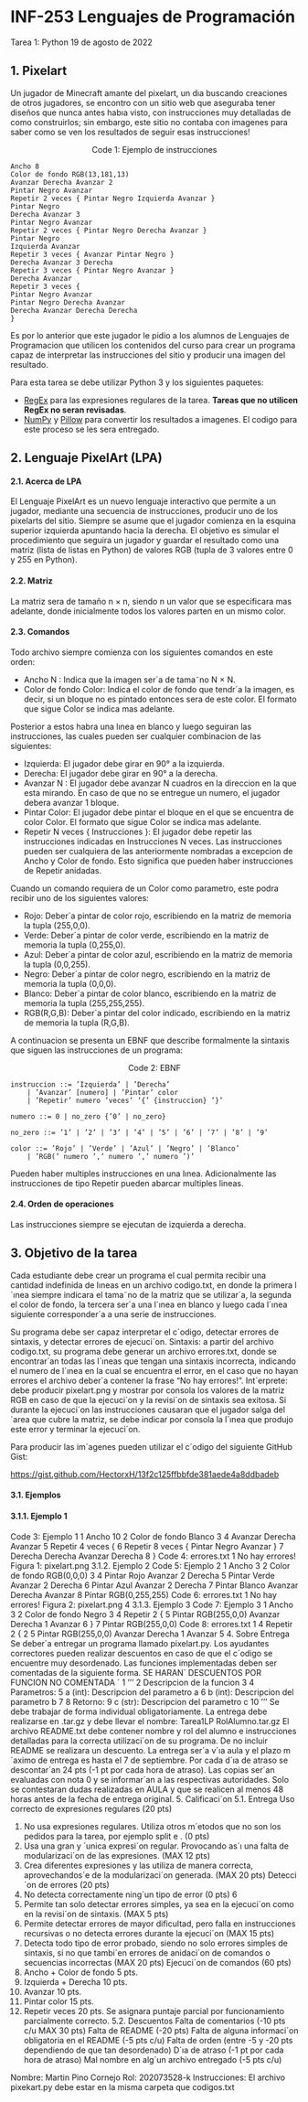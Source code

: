 # INF-253 Lenguajes de Programación



Tarea 1: Python  19 de agosto de 2022
## 1. Pixelart
Un jugador de Minecraft amante del pixelart, un dıa buscando creaciones de otros jugadores, se encontro con un sitio web que aseguraba tener diseños que nunca antes habıa visto, con instrucciones muy detalladas de como construirlos; sin embargo, este sitio no contaba con imagenes para saber como se ven los resultados de seguir esas instrucciones!
<p align="center">Code 1: Ejemplo de instrucciones</p>

~~~
Ancho 8
Color de fondo RGB(13,181,13)
Avanzar Derecha Avanzar 2
Pintar Negro Avanzar
Repetir 2 veces { Pintar Negro Izquierda Avanzar }
Pintar Negro
Derecha Avanzar 3
Pintar Negro Avanzar
Repetir 2 veces { Pintar Negro Derecha Avanzar }
Pintar Negro
Izquierda Avanzar
Repetir 3 veces { Avanzar Pintar Negro }
Derecha Avanzar 3 Derecha
Repetir 3 veces { Pintar Negro Avanzar }
Derecha Avanzar
Repetir 3 veces {
Pintar Negro Avanzar
Pintar Negro Derecha Avanzar
Derecha Avanzar Derecha Derecha
}
~~~

Es por lo anterior que este jugador le pidio a los alumnos de Lenguajes de Programacion que utilicen los contenidos del curso para crear un programa capaz de interpretar las instrucciones del sitio y producir una imagen del resultado.

Para esta tarea se debe utilizar Python 3 y los siguientes paquetes:
- [RegEx](https://docs.python.org/3/library/re.html) para las expresiones regulares de la tarea. **Tareas que no utilicen RegEx no seran revisadas**.
- [NumPy](https://numpy.org) y [Pillow](https://python-pillow.org) para convertir los resultados a imagenes. El codigo para este proceso se les sera entregado.

## 2. Lenguaje PixelArt (LPA)

#### 2.1. Acerca de LPA

El Lenguaje PixelArt es un nuevo lenguaje interactivo que permite a un jugador, mediante una secuencia de instrucciones, producir uno de los pixelarts del sitio. Siempre se asume que el jugador comienza en la esquina superior izquierda apuntando hacia la derecha. El objetivo es simular el procedimiento que seguira un jugador y guardar el resultado como una matriz (lista de listas en Python) de valores RGB (tupla de 3 valores entre 0 y 255 en Python).

#### 2.2. Matriz

La matriz sera de tamaño n × n, siendo n un valor que se especificara mas adelante, donde inicialmente todos los valores parten en un mismo color.

#### 2.3. Comandos

Todo archivo siempre comienza con los siguientes comandos en este orden:
- Ancho N : Indica que la imagen ser´a de tama˜no N × N.
- Color de fondo Color: Indica el color de fondo que tendr´a la imagen, es decir, si un bloque no es pintado entonces sera de este color. El formato que sigue Color se indica mas adelante.

Posterior a estos habra una lınea en blanco y luego seguiran las instrucciones, las cuales pueden ser cualquier combinacion de las siguientes:
- Izquierda: El jugador debe girar en 90° a la izquierda.
- Derecha: El jugador debe girar en 90° a la derecha.
- Avanzar N : El jugador debe avanzar N cuadros en la direccion en la que esta mirando. En caso de que no se entregue un numero, el jugador debera avanzar 1 bloque.
- Pintar Color: El jugador debe pintar el bloque en el que se encuentra de color Color. El formato que sigue Color se indica mas adelante.
- Repetir N veces { Instrucciones }: El jugador debe repetir las instrucciones indicadas en Instrucciones N veces. Las instrucciones pueden ser cualquiera de las anteriormente nombradas a excepcion de Ancho y Color de fondo. Esto significa que pueden haber instrucciones de Repetir anidadas.

Cuando un comando requiera de un Color como parametro, este podra recibir uno de los siguientes valores:

- Rojo: Deber´a pintar de color rojo, escribiendo en la matriz de memoria la tupla (255,0,0).
- Verde: Deber´a pintar de color verde, escribiendo en la matriz de memoria la tupla (0,255,0).
- Azul: Deber´a pintar de color azul, escribiendo en la matriz de memoria la tupla (0,0,255).
- Negro: Deber´a pintar de color negro, escribiendo en la matriz de memoria la tupla (0,0,0).
- Blanco: Deber´a pintar de color blanco, escribiendo en la matriz de memoria la tupla (255,255,255).
- RGB(R,G,B): Deber´a pintar del color indicado, escribiendo en la matriz de memoria la tupla (R,G,B).
  
A continuacion se presenta un EBNF que describe formalmente la sintaxis que siguen las instrucciones de un programa:

<p align="center">Code 2: EBNF</p>

~~~
instruccion ::= ’Izquierda’ | ’Derecha’
    | ’Avanzar’ [numero] | ’Pintar’ color
    | ’Repetir’ numero ’veces’ ’{’ {instruccion} ’}’

numero ::= 0 | no_zero {’0’ | no_zero}

no_zero ::= ’1’ | ’2’ | ’3’ | ’4’ | ’5’ | ’6’ | ’7’ | ’8’ | ’9’

color ::= ’Rojo’ | ’Verde’ | ’Azul’ | ’Negro’ | ’Blanco’
    | ’RGB(’ numero ’,’ numero ’,’ numero ’)’

~~~

Pueden haber multiples instrucciones en una lınea. Adicionalmente las instrucciones de tipo Repetir pueden abarcar multiples lineas.

#### 2.4. Orden de operaciones

Las instrucciones siempre se ejecutan de izquierda a derecha.

## 3. Objetivo de la tarea

Cada estudiante debe crear un programa el cual permita recibir una cantidad indefinida de lıneas en un archivo codigo.txt, en donde la primera l´ınea siempre indicara el tama˜no de la matriz que se utilizar´a, la segunda el color de fondo, la tercera ser´a una l´ınea en blanco y luego cada l´ınea siguiente corresponder´a a una serie de instrucciones.

Su programa debe ser capaz interpretar el c´odigo, detectar errores de sintaxis, y detectar errores de ejecuci´on. Sintaxis: a partir del archivo codigo.txt, su programa debe generar un archivo errores.txt, donde se encontrar´an todas las l´ıneas que tengan una sintaxis incorrecta, indicando el numero de l´ınea en la cual se encuentra el error, en el caso que no hayan errores el archivo deber´a contener la frase “No hay errores!”. Int´erprete: debe producir pixelart.png y mostrar por consola los valores de la matriz RGB en caso de que la ejecuci´on y la revisi´on de sintaxis sea exitosa. Si durante la ejecuci´on las instrucciones causaran que el jugador salga del ´area que cubre la matriz, se debe indicar por consola la l´ınea que produjo este error y terminar la ejecuci´on.

Para producir las im´agenes pueden utilizar el c´odigo del siguiente GitHub Gist:

<https://gist.github.com/HectorxH/13f2c125ffbbfde381aede4a8ddbadeb>

#### 3.1. Ejemplos

#### 3.1.1. Ejemplo 1

Code 3: Ejemplo 1
1 Ancho 10
2 Color de fondo Blanco
3
4 Avanzar Derecha Avanzar
5 Repetir 4 veces {
6 Repetir 8 veces { Pintar Negro Avanzar }
7 Derecha Derecha Avanzar Derecha
8 }
Code 4: errores.txt
1 No hay errores!
Figura 1: pixelart.png
3.1.2. Ejemplo 2
Code 5: Ejemplo 2
1 Ancho 3
2 Color de fondo RGB(0,0,0)
3
4 Pintar Rojo Avanzar 2 Derecha
5 Pintar Verde Avanzar 2 Derecha
6 Pintar Azul Avanzar 2 Derecha
7 Pintar Blanco Avanzar Derecha Avanzar
8 Pintar RGB(0,255,255)
Code 6: errores.txt
1 No hay errores!
Figura 2: pixelart.png
4
3.1.3. Ejemplo 3
Code 7: Ejemplo 3
1 Ancho 3
2 Color de fondo Negro
3
4 Repetir 2 {
5 Pintar RGB(255,0,0) Avanzar Derecha 1 Avanzar
6 }
7 Pintar RGB(255,0,0)
Code 8: errores.txt
1 4 Repetir 2 {
2 5 Pintar RGB(255,0,0) Avanzar Derecha 1 Avanzar
5
4. Sobre Entrega
Se deber´a entregar un programa llamado pixelart.py.
Los ayudantes correctores pueden realizar descuentos en caso de que el c´odigo se encuentre
muy desordenado.
Las funciones implementadas deben ser comentadas de la siguiente forma. SE HARAN´
DESCUENTOS POR FUNCION NO COMENTADA ´
1 ’’’
2 Descripcion de la funcion
3
4 Parametros:
5 a (int): Descripcion del parametro a
6 b (int): Descripcion del parametro b
7
8 Retorno:
9 c (str): Descripcion del parametro c
10 ’’’
Se debe trabajar de forma individual obligatoriamente.
La entrega debe realizarse en .tar.gz y debe llevar el nombre:
Tarea1LP RolAlumno.tar.gz
El archivo README.txt debe contener nombre y rol del alumno e instrucciones detalladas para la correcta utilizaci´on de su programa. De no incluir
README se realizara un descuento.
La entrega ser´a v´ıa aula y el plazo m´aximo de entrega es hasta el 7 de septiembre.
Por cada d´ıa de atraso se descontar´an 24 pts (-1 pt por cada hora de atraso).
Las copias ser´an evaluadas con nota 0 y se informar´an a las respectivas autoridades.
Solo se contestaran dudas realizadas en AULA y que se realicen al menos 48
horas antes de la fecha de entrega original.
5. Calificaci´on
5.1. Entrega
Uso correcto de expresiones regulares (20 pts)
1. No usa expresiones regulares. Utiliza otros m´etodos que no son los pedidos para la
tarea, por ejemplo split e . (0 pts)
2. Usa una gran y ´unica expresi´on regular. Provocando as´ı una falta de modularizaci´on
de las expresiones. (MAX 12 pts)
3. Crea diferentes expresiones y las utiliza de manera correcta, aprovechandos´e de la
modularizaci´on generada. (MAX 20 pts)
Detecci´on de errores (20 pts)
1. No detecta correctamente ning´un tipo de error (0 pts)
6
2. Permite tan solo detectar errores simples, ya sea en la ejecuci´on como en la revisi´on
de sintaxis. (MAX 5 pts)
3. Permite detectar errores de mayor dificultad, pero falla en instrucciones recursivas o
no detecta errores durante la ejecuci´on (MAX 15 pts)
4. Detecta todo tipo de error probado, siendo no solo errores simples de sintaxis, si no
que tambi´en errores de anidaci´on de comandos o secuencias incorrectas (MAX 20
pts)
Ejecuci´on de comandos (60 pts)
1. Ancho + Color de fondo 5 pts.
2. Izquierda + Derecha 10 pts.
3. Avanzar 10 pts.
4. Pintar color 15 pts.
5. Repetir veces 20 pts.
Se asignara puntaje parcial por funcionamiento parcialmente correcto.
5.2. Descuentos
Falta de comentarios (-10 pts c/u MAX 30 pts)
Falta de README (-20 pts)
Falta de alguna informaci´on obligatoria en el README (-5 pts c/u)
Falta de orden (entre -5 y -20 pts dependiendo de que tan desordenado)
D´ıa de atraso (-1 pt por cada hora de atraso)
Mal nombre en alg´un archivo entregado (-5 pts c/u)

Nombre: Martin Pino Cornejo
Rol: 202073528-k
Instrucciones: El archivo pixekart.py debe estar en la misma carpeta que codigos.txt
